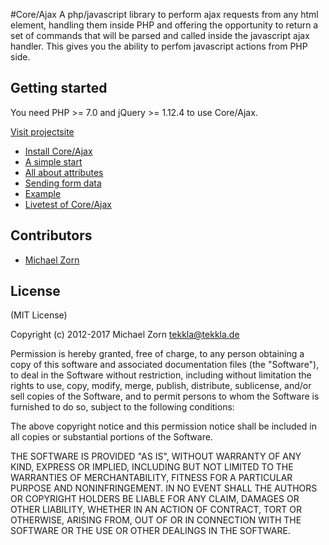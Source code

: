 #Core/Ajax
A php/javascript library to perform ajax requests from any html element, handling them inside PHP and offering the opportunity to return a set of commands that will be parsed and called inside the javascript ajax handler. This gives you the ability to perfom javascript actions from PHP side.

## Getting started

You need PHP >= 7.0 and jQuery >= 1.12.4 to use Core/Ajax.

[Visit projectsite](https://corelibs.tekkla.de/ajax/)

- [Install Core/Ajax](https://corelibs.tekkla.de/ajax/#installation)
- [A simple start](https://corelibs.tekkla.de/ajax/#start)
- [All about attributes](http://corelibs.tekkla.de/ajax/#attributes)
- [Sending form data](http://corelibs.tekkla.de/ajax/#forms)
- [Example](http://corelibs.tekkla.de/ajax/#example)
- [Livetest of Core/Ajax](http://corelibs.tekkla.de/ajax/#live)

## Contributors
- [Michael Zorn](https://github.com/tekkla)

## License

(MIT License)

Copyright (c) 2012-2017 Michael Zorn <tekkla@tekkla.de>

Permission is hereby granted, free of charge, to any person obtaining a copy of this software and associated documentation files (the "Software"), to deal in the Software without restriction, including without limitation the rights to use, copy, modify, merge, publish, distribute, sublicense, and/or sell copies of the Software, and to permit persons to whom the Software is furnished to do so, subject to the following conditions:

The above copyright notice and this permission notice shall be included in all copies or substantial portions of the Software.

THE SOFTWARE IS PROVIDED "AS IS", WITHOUT WARRANTY OF ANY KIND, EXPRESS OR IMPLIED, INCLUDING BUT NOT LIMITED TO THE WARRANTIES OF MERCHANTABILITY, FITNESS FOR A PARTICULAR PURPOSE AND NONINFRINGEMENT. IN NO EVENT SHALL THE AUTHORS OR COPYRIGHT HOLDERS BE LIABLE FOR ANY CLAIM, DAMAGES OR OTHER LIABILITY, WHETHER IN AN ACTION OF CONTRACT, TORT OR OTHERWISE, ARISING FROM, OUT OF OR IN CONNECTION WITH THE SOFTWARE OR THE USE OR OTHER DEALINGS IN THE SOFTWARE.
